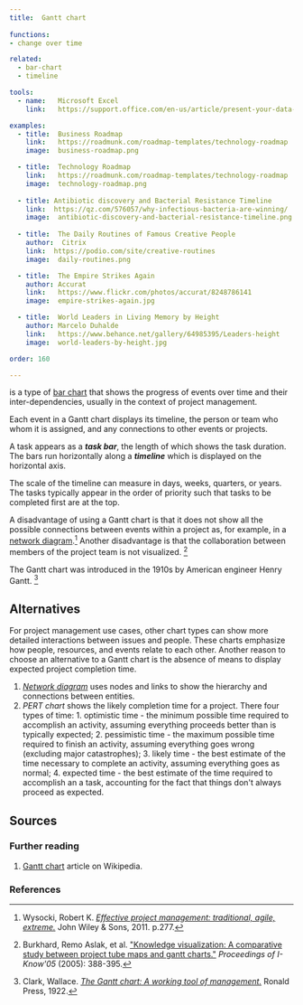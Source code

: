 ```yaml
---
title:  Gantt chart
  
functions:
- change over time

related:
  - bar-chart
  - timeline

tools:
  - name:   Microsoft Excel
    link:   https://support.office.com/en-us/article/present-your-data-in-a-gantt-chart-in-excel-f8910ab4-ceda-4521-8207-f0fb34d9e2b6

examples:
  - title:  Business Roadmap
    link:   https://roadmunk.com/roadmap-templates/technology-roadmap
    image:  business-roadmap.png

  - title:  Technology Roadmap
    link:   https://roadmunk.com/roadmap-templates/technology-roadmap
    image:  technology-roadmap.png
  
  - title: Antibiotic discovery and Bacterial Resistance Timeline
    link:  https://qz.com/576057/why-infectious-bacteria-are-winning/
    image:  antibiotic-discovery-and-bacterial-resistance-timeline.png
 
  - title:  The Daily Routines of Famous Creative People
    author:  Citrix
    link:  https://podio.com/site/creative-routines 
    image:  daily-routines.png

  - title:  The Empire Strikes Again
    author: Accurat
    link:   https://www.flickr.com/photos/accurat/8248786141
    image:  empire-strikes-again.jpg

  - title:  World Leaders in Living Memory by Height
    author: Marcelo Duhalde
    link:   https://www.behance.net/gallery/64985395/Leaders-height
    image:  world-leaders-by-height.jpg

order: 160

---
```


is a type of [bar chart](/bar-chart) that shows the progress of events over time and their inter-dependencies, usually in the context of project management. 
<!--more-->
Each event in a Gantt chart displays its timeline, the person or team who whom it is assigned, and any connections to other events or projects.

A task appears as a ***task bar***, the length of which shows the task duration. The bars run horizontally along a ***timeline*** which is displayed on the horizontal axis. 

The scale of the timeline can measure in days, weeks, quarters, or years. The tasks typically appear in the order of priority such that tasks to be completed first are at the top.

A disadvantage of using a Gantt chart is that it does not show all the possible connections between events within a project as, for example, in a [network diagram](/network-diagram).[^wisocki] Another disadvantage is that the collaboration between members of the project team is not visualized. [^burkhard]


The Gantt chart was introduced in the 1910s by American engineer Henry Gantt. [^wallace]

## Alternatives
For project management use cases, other chart types can show more detailed interactions between issues and people. These charts emphasize how people, resources, and events relate to each other.
Another reason to choose an alternative to a Gantt chart is the absence of means to display expected project completion time.

1. [*Network diagram*](/network-diagram) uses nodes and links to show the hierarchy and connections between entities.
2. *PERT chart* shows the likely completion time for a project. There four types of time:  1. optimistic time - the minimum possible time required to accomplish an activity, assuming everything proceeds better than is typically expected; 2. pessimistic time - the maximum possible time required to finish an activity, assuming everything goes wrong (excluding major catastrophes); 3. likely time - the best estimate of the time necessary to complete an activity, assuming everything goes as normal; 4. expected time - the best estimate of the time required to accomplish an a task, accounting for the fact that things don't always proceed as expected.


## Sources

### Further reading
1. [Gantt chart](https://en.wikipedia.org/wiki/Gantt_chart) article on Wikipedia.

### References
[^wisocki]: Wysocki, Robert K. [*Effective project management: traditional, agile, extreme.*]((https://books.google.com/books?redir_esc=y&id=nhw2V6-bTNEC&q=gantt#v=snippet&q=gantt&f=false)) John Wiley & Sons, 2011. p.277.
[^burkhard]: Burkhard, Remo Aslak, et al. ["Knowledge visualization: A comparative study between project tube maps and gantt charts."](https://kar.kent.ac.uk/14324/) *Proceedings of I-Know'05* (2005): 388-395.
[^wallace]: Clark, Wallace. [*The Gantt chart: A working tool of management.*]((https://archive.org/details/cu31924004570853/page/n6)) Ronald Press, 1922. 
